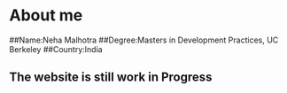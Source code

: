 # About me
##Name:Neha Malhotra 
##Degree:Masters in Development Practices, UC Berkeley
##Country:India

## The website is still work in Progress
